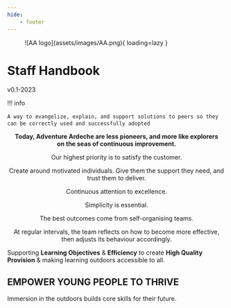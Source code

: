 ```yaml
---
hide:
    - footer
---
```


<figure markdown>
![AA logo](assets/images/AA.png){ loading=lazy }
</figure>

# Staff Handbook

v0.1-2023

!!! info

    A way to evangelize, explain, and support solutions to peers so they can be correctly used and successfully adopted

<div style="text-align:center">

**Today, Adventure Ardeche are less pioneers, and more like explorers on the seas of continuous improvement.**

Our highest priority is to satisfy the customer.<br>

Create around motivated individuals. Give them the support they need, and trust them to deliver.<br>

Continuous attention to excellence.<br>

Simplicity is essential.<br>

The best outcomes come from self-organising teams.<br>

At regular intervals, the team reflects on how to become more effective, then adjusts its behaviour accordingly.
</div>

Supporting **Learning Objectives** & **Efficiency** to create **High Quality Provision** & making learning outdoors accessible to all.

## EMPOWER YOUNG PEOPLE TO THRIVE

Immersion in the outdoors builds core skills for their future.
